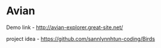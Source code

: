 # Avian

Demo link - http://avian-explorer.great-site.net/

project idea - https://github.com/sannlynnhtun-coding/Birds
